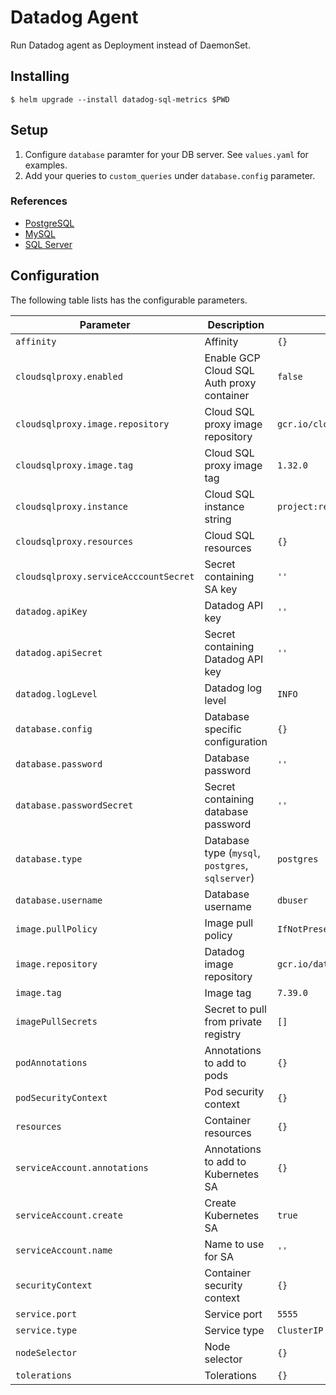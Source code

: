 # Datadog Agent
Run Datadog agent as Deployment instead of DaemonSet.


## Installing

```console
$ helm upgrade --install datadog-sql-metrics $PWD
```

## Setup
1. Configure `database` paramter for your DB server. See `values.yaml` for examples.
1. Add your queries to `custom_queries` under `database.config` parameter.

### References
- [PostgreSQL](https://github.com/DataDog/integrations-core/blob/master/postgres/datadog_checks/postgres/data/conf.yaml.example)
- [MySQL](https://github.com/DataDog/integrations-core/blob/master/mysql/datadog_checks/mysql/data/conf.yaml.example)
- [SQL Server](https://github.com/DataDog/integrations-core/blob/master/sqlserver/datadog_checks/sqlserver/data/conf.yaml.example)


## Configuration

The following table lists has the configurable parameters.

| Parameter                             | Description                                      | Default                            |
| ------------------------------------- | ------------------------------------------------ | ---------------------------------- |
| `affinity`                            | Affinity                                         | `{}`                               |
| `cloudsqlproxy.enabled`               | Enable GCP Cloud SQL Auth proxy container        | `false`                            |
| `cloudsqlproxy.image.repository`      | Cloud SQL proxy image repository                 | `gcr.io/cloudsql-docker/gce-proxy` |
| `cloudsqlproxy.image.tag`             | Cloud SQL proxy image tag                        | `1.32.0`                           |
| `cloudsqlproxy.instance`              | Cloud SQL instance string                        | `project:region:database=tcp:5432` |
| `cloudsqlproxy.resources`             | Cloud SQL resources                              | `{}`                               |
| `cloudsqlproxy.serviceAcccountSecret` | Secret containing SA key                         | `''`                               |
| `datadog.apiKey`                      | Datadog API key                                  | `''`                               |
| `datadog.apiSecret`                   | Secret containing Datadog API key                | `''`                               |
| `datadog.logLevel`                    | Datadog log level                                | `INFO`                             |
| `database.config`                     | Database specific configuration                  | `{}`                               |
| `database.password`                   | Database password                                | `''`                               |
| `database.passwordSecret`             | Secret containing database password              | `''`                               |
| `database.type`                       | Database type (`mysql`, `postgres`, `sqlserver`) | `postgres`                         |
| `database.username`                   | Database username                                | `dbuser`                           |
| `image.pullPolicy`                    | Image pull policy                                | `IfNotPresent`                     |
| `image.repository`                    | Datadog image repository                         | `gcr.io/datadoghq/agent`           |
| `image.tag`                           | Image tag                                        | `7.39.0`                           |
| `imagePullSecrets`                    | Secret to pull from private registry             | `[]`                               |
| `podAnnotations`                      | Annotations to add to  pods                      | `{}`                               |
| `podSecurityContext`                  | Pod security context                             | `{}`                               |
| `resources`                           | Container resources                              | `{}`                               |
| `serviceAccount.annotations`          | Annotations to add to Kubernetes SA              | `{}`                               |
| `serviceAccount.create`               | Create Kubernetes SA                             | `true`                             |
| `serviceAccount.name`                 | Name to use for SA                               | `''`                               |
| `securityContext`                     | Container security context                       | `{}`                               |
| `service.port`                        | Service port                                     | `5555`                             |
| `service.type`                        | Service type                                     | `ClusterIP`                        |
| `nodeSelector`                        | Node selector                                    | `{}`                               |
| `tolerations`                         | Tolerations                                      | `{}`                               |

